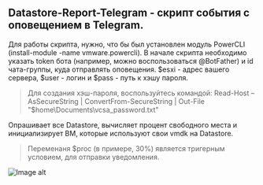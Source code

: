 ## Datastore-Report-Telegram - скрипт события с оповещением в Telegram.
Для работы скрипта, нужно, что бы был установлен модуль PowerCLI (install-module -name vmware.powercli). В начале скрипта необходимо указать token бота (например, можно воспользоваться @BotFather) и id чата-группы, куда отправлять оповещения. $esxi - адрес вашего сервера, $user - логин и $pass - путь к хэшу пароля.
> Для создания хэш-пароля, воспользуйтесь командой: Read-Host –AsSecureString | ConvertFrom-SecureString | Out-File "$home\Documents\vcsa_password.txt"

Опрашивает все Datastore, вычисляет процент свободного места и инициализирует ВМ, которые используют свои vmdk на Datastore.
> Переменаня $proc (в примере, 30%) является тригерным условием, для отправки уведомления.

![Image alt](https://github.com/Lifailon/VMWare-Report-Telegram/blob/rsa/Report.jpg)

